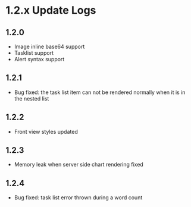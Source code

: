 # 1.2.x Update Logs

## 1.2.0

- Image inline base64 support
- Tasklist support
- Alert syntax support

## 1.2.1

- Bug fixed: the task list item can not be rendered normally when it is in the nested list

## 1.2.2

- Front view styles updated

## 1.2.3

- Memory leak when server side chart rendering fixed

## 1.2.4

- Bug fixed: task list error thrown during a word count
